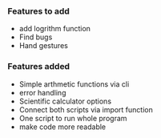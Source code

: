 ### Features to add

- add logrithm function
- Find bugs
- Hand gestures

### Features added
- Simple arthmetic functions via cli
- error handling 
- Scientific calculator options
- Connect both scripts via import function
- One script to run whole program
- make code more readable